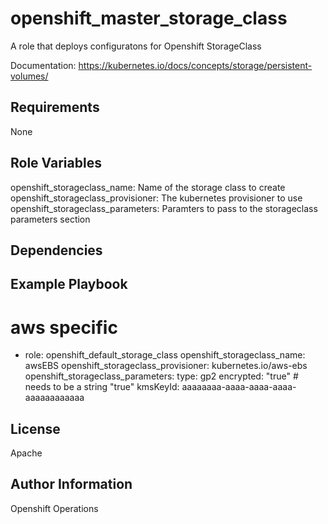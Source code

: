 openshift_master_storage_class
=========

A role that deploys configuratons for Openshift StorageClass

Documentation: https://kubernetes.io/docs/concepts/storage/persistent-volumes/

Requirements
------------

None

Role Variables
--------------

openshift_storageclass_name: Name of the storage class to create
openshift_storageclass_provisioner: The kubernetes provisioner to use
openshift_storageclass_parameters: Paramters to pass to the storageclass parameters section


Dependencies
------------


Example Playbook
----------------

  # aws specific
- role: openshift_default_storage_class
  openshift_storageclass_name: awsEBS
  openshift_storageclass_provisioner: kubernetes.io/aws-ebs
  openshift_storageclass_parameters:
    type: gp2
    encrypted: "true" # needs to be a string "true"
    kmsKeyId: aaaaaaaa-aaaa-aaaa-aaaa-aaaaaaaaaaaa



License
-------

Apache

Author Information
------------------

Openshift Operations
